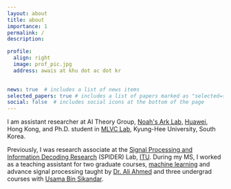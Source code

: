 ```yaml
---
layout: about
title: about
importance: 1
permalink: /
description: 

profile:
  align: right
  image: prof_pic.jpg
  address: awais at khu dot ac dot kr
  

news: true  # includes a list of news items
selected_papers: true # includes a list of papers marked as "selected={true}"
social: false  # includes social icons at the bottom of the page
---
```


I am assistant researcher at AI Theory Group, [Noah's Ark Lab,](http://www.noahlab.com.hk/#/home) [Huawei](https://www.huawei.com/en/), Hong Kong, and Ph.D. student in [MLVC Lab](https://sites.google.com/a/khu.ac.kr/mlvc/), Kyung-Hee University, South Korea. 

Previously, I was research associate at the [Signal Processing and Information Decoding Research](http://www.spider.itu.edu.pk) (SPIDER) Lab, [ITU](http://www.itu.edu.pk/). During my MS, I worked as a teaching assistant for two graduate courses, [machine learning](https://awaisrauf.github.io/ee512/) and advance signal processing taught by [Dr. Ali Ahmed](https://itu.edu.pk/faculty-itu/dr-ali-ahmed/) and three undergrad courses with [Usama Bin Sikandar](http://usamabinsikandar.weebly.com/teaching.html).<br><br>
